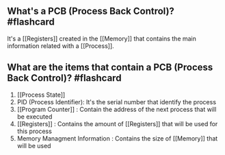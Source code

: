 ## What's a PCB (Process Back Control)? #flashcard

It's a [[Registers]] created in the [[Memory]] that contains the main information related with a [[Process]].
<!--ID: 1680915668885-->


## What are the items that contain a PCB (Process Back Control)? #flashcard
1. [[Process State]]
2. PID (Process Identifier): It's the serial number that identify the process
3. [[Program Counter]] : Contain the address of the next process that will be executed
4. [[Registers]] : Contains the amount of [[Registers]] that will be used for this process
5. Memory Managment Information : Contains the size of [[Memory]] that will be used
<!--ID: 1680915668887-->
